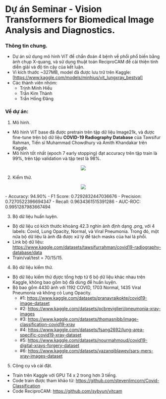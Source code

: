 # Dự án Seminar - Vision Transformers for Biomedical Image Analysis and Diagnostics.
### Thông tin chung. 
- Dự án sử dụng mô hình ViT để chẩn đoán 4 bệnh về phổi phổ biến bằng ảnh chụp X-quang, và sử dụng thuật toán ReciproCAM để cải thiện tính diễn giải và độ tin cậy của kết luận.
- Vì kích thước ~327MB, model đã được lưu trữ trên Kaggle: [https://www.kaggle.com/models/minhius/vit_lungxray_bestval]
- Các thành viên nhóm:
  + Trịnh Minh Hiếu
  + Trần Kim Thành
  + Trần Hồng Đăng
### Về dự án:
1. Mô hình.
- Mô hình ViT base đã được pretrain trên tập dữ liệu Image21k, và được fine-tune trên bộ dữ liệu **COVID-19 Radiography Database** của Tawsifur Rahman, Tiến sĩ Muhammad Chowdhury và Amith Khandakar trên Kaggle.
- Mô hình tốt nhất (epoch 7 early stopping) đạt accuracy trên tập train là 99%, trên tập validation và tập test là 98%.
<p align="center">
  <img src="https://github.com/user-attachments/assets/9537f3c0-a841-40cf-8dfd-f55fe2ddfda5">
</p>

2. Kiểm thử.
<p align="center">
  <img src="https://github.com/user-attachments/assets/57930a4e-fb62-42d0-8c0d-545a7040a8cc">
</p>
- Accuracy: 94.90%
- F1 Score: 0.7292832447036676
- Precision: 0.7270522396694347
- Recall: 0.9634361515391286
- AUC-ROC: 0.9951287983667494

3. Bộ dữ liệu huấn luyện.
- Bộ dữ liệu có kích thước khoảng 42.3 nghìn ảnh định dạng .png, với 4 labels: Covid, Lung Opacity, Normal, và Viral Pneumonia. Trong đó, một nửa bộ dữ liệu là ảnh đã được xử lý để tách masks của hai lá phổi.
- Link bộ dữ liệu: https://www.kaggle.com/datasets/tawsifurrahman/covid19-radiography-database/data
- Train/val/test = 70/15/15.

4. Bộ dữ liệu kiểm thử.
- Bộ dữ liệu kiểm thử được tổng hợp từ 6 bộ dữ liệu khác nhau trên Kaggle, không bao gồm bộ đã dùng để huấn luyện.
- Bộ bao gồm 4430 ảnh với 1192 COVID, 1703 Normal, 1435 Viral Pneumonia và không có Lung Opacity.
  + #1: https://www.kaggle.com/datasets/pranavraikokte/covid19-image-dataset
  + #2: https://www.kaggle.com/datasets/pcbreviglieri/pneumonia-xray-images
  + #3: https://www.kaggle.com/datasets/thomasnibb/image-classification-covid19-xray
  + #4: https://www.kaggle.com/datasets/fsang2692/lung-area-specific-covid19-xray-dataset
  + #5: https://www.kaggle.com/datasets/nourmahmoud/covid19-digital-xrays-forgery-dataset
  + #6: https://www.kaggle.com/datasets/yazanqiblawey/sars-mers-xray-images-dataset

5. Công cụ và cài đặt.
- Train trên Kaggle với GPU T4 x 2 trong hơn 3 tiếng.
- Code train được tham khảo từ: https://github.com/stevenlimcorn/Covid-Classification
- Code ReciproCAM: https://github.com/sybyun/vitcam
  
